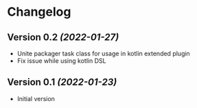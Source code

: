 Changelog
=========

Version 0.2 *(2022-01-27)*
--------------------------

* Unite packager task class for usage in kotlin extended plugin
* Fix issue while using kotlin DSL

Version 0.1 *(2022-01-23)*
--------------------------

* Initial version